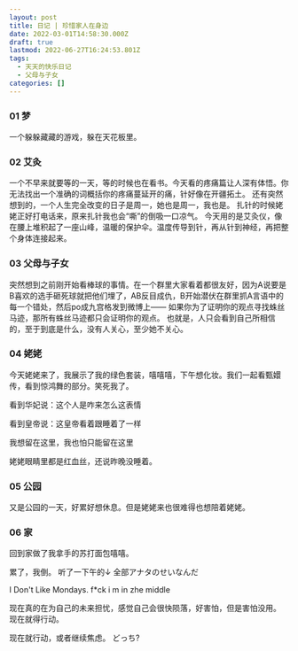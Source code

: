 ```yaml
---
layout: post
title: 日记 | 珍惜家人在身边
date: 2022-03-01T14:58:30.000Z
draft: true
lastmod: 2022-06-27T16:24:53.801Z
tags:
  - 天天的快乐日记
  - 父母与子女
categories: []
---
```

### 01 梦

一个躲躲藏藏的游戏，躲在天花板里。

### 02 艾灸

一个不早来就要等的一天，等的时候也在看书。今天看的疼痛篇让人深有体悟。你无法找出一个准确的词概括你的疼痛蔓延开的痛，针好像在开疆拓土。
还有突然想到的，一个人生完全改变的日子是周一，她也是周一，我也是。
扎针的时候姥姥正好打电话来，原来扎针我也会“嘶”的倒吸一口凉气。
今天用的是艾灸仪，像在腰上堆积起了一座山峰，温暖的保护伞。温度传导到针，再从针到神经，再把整个身体连接起来。

### 03 父母与子女

突然想到之前刚开始看棒球的事情。在一个群里大家看着都很友好，因为A说要是B喜欢的选手砸死球就把他们埋了，AB反目成仇，B开始潜伏在群里抓A言语中的每一个错处，然后po成九宫格发到微博上——
如果你为了证明你的观点寻找蛛丝马迹，那所有蛛丝马迹都只会证明你的观点。
也就是，人只会看到自己所相信的，至于到底是什么，没有人关心，至少她不关心。

### 04 姥姥

今天姥姥来了，我展示了我的绿色套装，嘻嘻嘻，下午想化妆。我们一起看甄嬛传，看到惊鸿舞的部分。笑死我了。

看到华妃说：这个人是咋来怎么这表情

看到皇帝说：这皇帝看着跟睡着了一样

我想留在这里，我也怕只能留在这里

姥姥眼睛里都是红血丝，还说昨晚没睡着。

### 05 公园

又是公园的一天，好累好想休息。但是姥姥来也很难得也想陪着姥姥。

### 06 家

回到家做了我拿手的苏打面包嘻嘻。

累了，我倒。
听了一下午的↓
全部アナタのせいなんだ

I Don't Like Mondays.
f*ck i m in zhe middle

现在真的在为自己的未来担忧，感觉自己会很快陨落，好害怕，但是害怕没用。
现在就得行动。

现在就行动，或者继续焦虑。
どっち?
